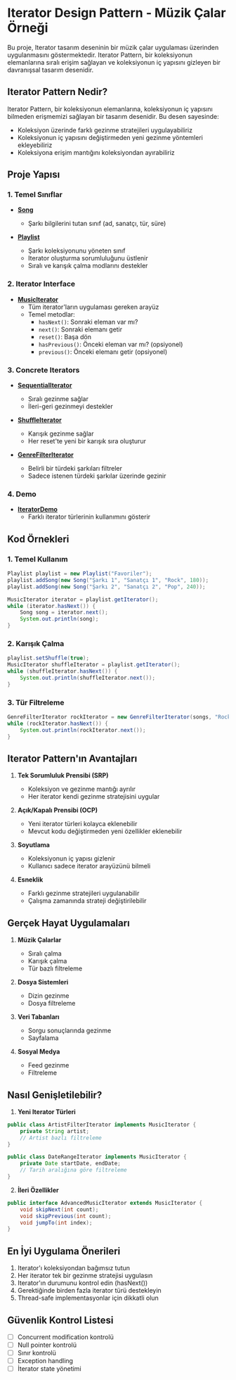 # Iterator Design Pattern - Müzik Çalar Örneği

Bu proje, Iterator tasarım deseninin bir müzik çalar uygulaması üzerinden uygulanmasını göstermektedir. Iterator Pattern, bir koleksiyonun elemanlarına sıralı erişim sağlayan ve koleksiyonun iç yapısını gizleyen bir davranışsal tasarım desenidir.

## Iterator Pattern Nedir?

Iterator Pattern, bir koleksiyonun elemanlarına, koleksiyonun iç yapısını bilmeden erişmemizi sağlayan bir tasarım desenidir. Bu desen sayesinde:
- Koleksiyon üzerinde farklı gezinme stratejileri uygulayabiliriz
- Koleksiyonun iç yapısını değiştirmeden yeni gezinme yöntemleri ekleyebiliriz
- Koleksiyona erişim mantığını koleksiyondan ayırabiliriz

## Proje Yapısı

### 1. Temel Sınıflar
- **[Song](Song.java)**
  - Şarkı bilgilerini tutan sınıf (ad, sanatçı, tür, süre)

- **[Playlist](Playlist.java)**
  - Şarkı koleksiyonunu yöneten sınıf
  - Iterator oluşturma sorumluluğunu üstlenir
  - Sıralı ve karışık çalma modlarını destekler

### 2. Iterator Interface
- **[MusicIterator](MusicIterator.java)**
  - Tüm iterator'ların uygulaması gereken arayüz
  - Temel metodlar:
    - `hasNext()`: Sonraki eleman var mı?
    - `next()`: Sonraki elemanı getir
    - `reset()`: Başa dön
    - `hasPrevious()`: Önceki eleman var mı? (opsiyonel)
    - `previous()`: Önceki elemanı getir (opsiyonel)

### 3. Concrete Iterators
- **[SequentialIterator](SequentialIterator.java)**
  - Sıralı gezinme sağlar
  - İleri-geri gezinmeyi destekler

- **[ShuffleIterator](ShuffleIterator.java)**
  - Karışık gezinme sağlar
  - Her reset'te yeni bir karışık sıra oluşturur

- **[GenreFilterIterator](GenreFilterIterator.java)**
  - Belirli bir türdeki şarkıları filtreler
  - Sadece istenen türdeki şarkılar üzerinde gezinir

### 4. Demo
- **[IteratorDemo](IteratorDemo.java)**
  - Farklı iterator türlerinin kullanımını gösterir

## Kod Örnekleri

### 1. Temel Kullanım
```java
Playlist playlist = new Playlist("Favoriler");
playlist.addSong(new Song("Şarkı 1", "Sanatçı 1", "Rock", 180));
playlist.addSong(new Song("Şarkı 2", "Sanatçı 2", "Pop", 240));

MusicIterator iterator = playlist.getIterator();
while (iterator.hasNext()) {
    Song song = iterator.next();
    System.out.println(song);
}
```

### 2. Karışık Çalma
```java
playlist.setShuffle(true);
MusicIterator shuffleIterator = playlist.getIterator();
while (shuffleIterator.hasNext()) {
    System.out.println(shuffleIterator.next());
}
```

### 3. Tür Filtreleme
```java
GenreFilterIterator rockIterator = new GenreFilterIterator(songs, "Rock");
while (rockIterator.hasNext()) {
    System.out.println(rockIterator.next());
}
```

## Iterator Pattern'ın Avantajları

1. **Tek Sorumluluk Prensibi (SRP)**
   - Koleksiyon ve gezinme mantığı ayrılır
   - Her iterator kendi gezinme stratejisini uygular

2. **Açık/Kapalı Prensibi (OCP)**
   - Yeni iterator türleri kolayca eklenebilir
   - Mevcut kodu değiştirmeden yeni özellikler eklenebilir

3. **Soyutlama**
   - Koleksiyonun iç yapısı gizlenir
   - Kullanıcı sadece iterator arayüzünü bilmeli

4. **Esneklik**
   - Farklı gezinme stratejileri uygulanabilir
   - Çalışma zamanında strateji değiştirilebilir

## Gerçek Hayat Uygulamaları

1. **Müzik Çalarlar**
   - Sıralı çalma
   - Karışık çalma
   - Tür bazlı filtreleme

2. **Dosya Sistemleri**
   - Dizin gezinme
   - Dosya filtreleme

3. **Veri Tabanları**
   - Sorgu sonuçlarında gezinme
   - Sayfalama

4. **Sosyal Medya**
   - Feed gezinme
   - Filtreleme

## Nasıl Genişletilebilir?

1. **Yeni Iterator Türleri**
```java
public class ArtistFilterIterator implements MusicIterator {
    private String artist;
    // Artist bazlı filtreleme
}

public class DateRangeIterator implements MusicIterator {
    private Date startDate, endDate;
    // Tarih aralığına göre filtreleme
}
```

2. **İleri Özellikler**
```java
public interface AdvancedMusicIterator extends MusicIterator {
    void skipNext(int count);
    void skipPrevious(int count);
    void jumpTo(int index);
}
```

## En İyi Uygulama Önerileri

1. Iterator'ı koleksiyondan bağımsız tutun
2. Her iterator tek bir gezinme stratejisi uygulasın
3. Iterator'ın durumunu kontrol edin (hasNext())
4. Gerektiğinde birden fazla iterator türü destekleyin
5. Thread-safe implementasyonlar için dikkatli olun

## Güvenlik Kontrol Listesi

- [ ] Concurrent modification kontrolü
- [ ] Null pointer kontrolü
- [ ] Sınır kontrolü
- [ ] Exception handling
- [ ] İterator state yönetimi
